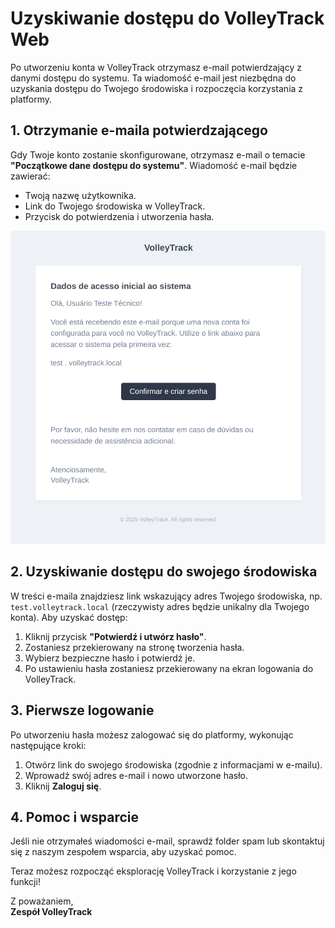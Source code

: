 # Uzyskiwanie dostępu do VolleyTrack Web

Po utworzeniu konta w VolleyTrack otrzymasz e-mail potwierdzający z danymi dostępu do systemu. Ta wiadomość e-mail jest niezbędna do uzyskania dostępu do Twojego środowiska i rozpoczęcia korzystania z platformy.

## 1. Otrzymanie e-maila potwierdzającego

Gdy Twoje konto zostanie skonfigurowane, otrzymasz e-mail o temacie **"Początkowe dane dostępu do systemu"**. Wiadomość e-mail będzie zawierać:

- Twoją nazwę użytkownika.
- Link do Twojego środowiska w VolleyTrack.
- Przycisk do potwierdzenia i utworzenia hasła.

![E-mail potwierdzający](./images/email-confirmation.png)

## 2. Uzyskiwanie dostępu do swojego środowiska

W treści e-maila znajdziesz link wskazujący adres Twojego środowiska, np. `test.volleytrack.local` (rzeczywisty adres będzie unikalny dla Twojego konta). Aby uzyskać dostęp:

1. Kliknij przycisk **"Potwierdź i utwórz hasło"**.
2. Zostaniesz przekierowany na stronę tworzenia hasła.
3. Wybierz bezpieczne hasło i potwierdź je.
4. Po ustawieniu hasła zostaniesz przekierowany na ekran logowania do VolleyTrack.

## 3. Pierwsze logowanie

Po utworzeniu hasła możesz zalogować się do platformy, wykonując następujące kroki:

1. Otwórz link do swojego środowiska (zgodnie z informacjami w e-mailu).
2. Wprowadź swój adres e-mail i nowo utworzone hasło.
3. Kliknij **Zaloguj się**.

## 4. Pomoc i wsparcie

Jeśli nie otrzymałeś wiadomości e-mail, sprawdź folder spam lub skontaktuj się z naszym zespołem wsparcia, aby uzyskać pomoc.

Teraz możesz rozpocząć eksplorację VolleyTrack i korzystanie z jego funkcji!

Z poważaniem,  
**Zespół VolleyTrack**

